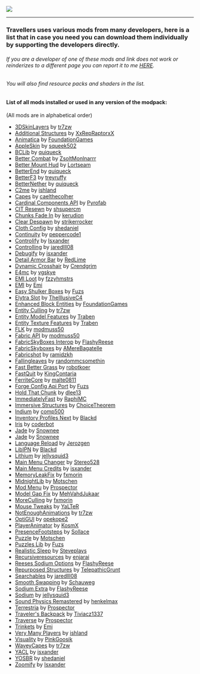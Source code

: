 ![](https://raw.githubusercontent.com/TravellersModpack/Travellers/main/Modslist_Banner.png)

------------
### Travellers uses various mods from many developers, here is a list that in case you need you can download them individually by supporting the developers directly. 

###### If you are a developer of one of these mods and link does not work or reinderizes to a different page you can report it to me [HERE](https://github.com/TravellersModpack/Travellers/issues).
###### You will also find resource packs and shaders in the list.
#### List of all mods installed or used in any version of the modpack:
(All mods are in alphabetical order)
- [3DSkinLayers](https://modrinth.com/mod/3dskinlayers) by [tr7zw](https://modrinth.com/user/tr7zw)
- [Additional Structures](https://modrinth.com/mod/additional-structures) by [XxRepRaptorxX](https://modrinth.com/user/XxRexRaptorxX)
- [Animatica](https://modrinth.com/mod/animatica) by [FoundationGames](https://modrinth.com/user/FoundationGames)
- [AppleSkin](https://modrinth.com/mod/appleskin) by [squeek502](https://modrinth.com/user/squeek502)
- [BCLib](https://modrinth.com/mod/bclib) by [quiqueck](https://modrinth.com/user/quiqueck)
- [Better Combat](https://modrinth.com/mod/better-combat) by [ZsoltMonlnarrr](https://modrinth.com/user/ZsoltMolnarrr)
- [Better Mount Hud](https://modrinth.com/mod/better-mount-hud) by [Lortseam](https://modrinth.com/user/Lortseam)
- [BetterEnd](https://modrinth.com/mod/betterend) by [quiqueck](https://modrinth.com/user/quiqueck)
- [BetterF3](https://modrinth.com/mod/betterf3) by [treyruffy](https://modrinth.com/user/treyruffy)
- [BetterNether](https://modrinth.com/mod/betternether) by [quiqueck](https://modrinth.com/user/quiqueck)
- [C2me](https://modrinth.com/mod/c2me-fabric) by [ishland](https://modrinth.com/user/ishland)
- [Capes](https://modrinth.com/mod/capes) by [caelthecolher](https://modrinth.com/user/caelthecolher)
- [Cardinal Components API](https://modrinth.com/mod/cardinal-components-api) by [Pyrofab](https://modrinth.com/user/Pyrofab)
- [CIT Resewn](https://modrinth.com/mod/cit-resewn) by [shsupercm](https://modrinth.com/user/shsupercm)
- [Chunks Fade In](https://modrinth.com/mod/chunks-fade-in) by [kerudion](https://modrinth.com/user/kerudion)
- [Clear Despawn](https://modrinth.com/mod/cleardespawn) by [strikerrocker](https://modrinth.com/user/strikerrocker)
- [Cloth Config](https://modrinth.com/mod/cloth-config) by [shedaniel](https://modrinth.com/user/shedaniel)
- [Continuity](https://modrinth.com/mod/continuity) by [peppercode1](https://modrinth.com/user/peppercode1)
- [Controlify](https://modrinth.com/mod/controlify) by [Isxander](https://modrinth.com/user/isxander)
- [Controlling](https://modrinth.com/mod/controlling) by [jaredlll08](https://modrinth.com/user/jaredlll08)
- [Debugify](https://modrinth.com/mod/debugify) by [isxander](https://modrinth.com/user/isxander)
- [Detail Armor Bar](https://modrinth.com/mod/detail-armor-bar) by [RedLime](https://modrinth.com/user/RedLime)
- [Dynamic Crosshair](https://modrinth.com/mod/dynamiccrosshair) by [Crendgrim](https://modrinth.com/user/Crendgrim)
- [E4mc](https://modrinth.com/mod/e4mc) by [vgskye](https://modrinth.com/user/vgskye)
- [EMI Loot](https://modrinth.com/mod/emi-loot) by [fzzyhmstrs](https://modrinth.com/user/fzzyhmstrs)
- [EMI](https://modrinth.com/mod/emi) by [Emi](https://modrinth.com/user/Emi)
- [Easy Shulker Boxes](https://modrinth.com/mod/easy-shulker-boxes) by [Fuzs](https://modrinth.com/user/Fuzs)
- [Elytra Slot](https://modrinth.com/mod/elytra-slot) by [TheIllusiveC4](https://modrinth.com/user/TheIllusiveC4)
- [Enhanced Block Entities](https://modrinth.com/mod/ebe) by [FoundationGames](https://modrinth.com/user/FoundationGames)
- [Entity Culling](https://modrinth.com/mod/entityculling) by [tr7zw](https://modrinth.com/user/tr7zw)
- [Entity Model Features](https://modrinth.com/mod/entity-model-features) by [Traben](https://modrinth.com/user/Traben)
- [Entity Texture Features](https://modrinth.com/mod/entitytexturefeatures) by [Traben](https://modrinth.com/user/Traben)
- [FLK](https://modrinth.com/mod/fabric-language-kotlin) by [modmuss50](https://modrinth.com/user/modmuss50)
- [Fabric API](https://modrinth.com/mod/fabric-api) by [modmuss50](https://modrinth.com/user/modmuss50)
- [FabricSkyBoxes Interop](https://modrinth.com/mod/fabricskyboxes-interop) by [FlashyReese](https://modrinth.com/user/FlashyReese)
- [FabricSkyboxes](https://modrinth.com/mod/fabricskyboxes) by [AMereBagatelle](https://modrinth.com/user/AMereBagatelle)
- [Fabricshot](https://modrinth.com/mod/fabrishot) by [ramidzkh](https://modrinth.com/user/ramidzkh)
- [Fallingleaves](https://modrinth.com/mod/fallingleaves) by [randommcsomethin](https://modrinth.com/user/randommcsomethin)
- [Fast Better Grass](https://modrinth.com/resourcepack/fast-better-grass) by [robotkoer ](https://modrinth.com/user/robotkoer)
- [FastQuit](https://modrinth.com/mod/fastquit) by [KingContaria](https://modrinth.com/user/KingContaria)
- [FerriteCore](https://modrinth.com/mod/ferrite-core) by [malte0811](https://modrinth.com/user/malte0811)
- [Forge Config Api Port](https://modrinth.com/mod/forge-config-api-port) by [Fuzs](https://modrinth.com/user/Fuzs)
- [Hold That Chunk](https://modrinth.com/mod/hold-that-chunk) by [dlee13](https://modrinth.com/user/dlee13)
- [ImmediatelyFast](https://modrinth.com/mod/immediatelyfast) by [RaphiMC](https://modrinth.com/user/RaphiMC)
- [Immersive Structures](https://modrinth.com/mod/immersive-structures) by [ChoiceTheorem](https://modrinth.com/user/ChoiceTheorem)
- [Indium](https://modrinth.com/mod/indium) by [comp500](https://modrinth.com/user/comp500)
- [Inventory Profiles Next](https://modrinth.com/mod/inventory-profiles-next) by [Blackd](https://modrinth.com/user/blackd)
- [Iris](https://modrinth.com/mod/iris) by [coderbot](https://modrinth.com/user/coderbot)
- [Jade](https://modrinth.com/mod/jade) by [Snownee](https://modrinth.com/user/Snownee)
- [Jade](https://modrinth.com/mod/jade) by [Snownee](https://modrinth.com/user/Snownee)
- [Language Reload](https://modrinth.com/mod/language-reload) by [Jerozgen](https://modrinth.com/user/Jerozgen)
- [LibIPN](https://modrinth.com/mod/libipn) by [Blackd](https://modrinth.com/user/blackd)
- [Lithium](https://modrinth.com/mod/lithium) by [jellysquid3](https://modrinth.com/user/jellysquid3)
- [Main Menu Changer](https://modrinth.com/mod/mainmenuchanger) by [Stereo528](https://modrinth.com/user/Stereo528)
- [Main Menu Credits](https://modrinth.com/mod/main-menu-credits) by [isxander](https://modrinth.com/user/isxander)
- [MemoryLeakFix](https://modrinth.com/mod/memoryleakfix) by [fxmorin](https://modrinth.com/user/fxmorin)
- [MidnightLib](https://modrinth.com/mod/midnightlib) by [Motschen](https://modrinth.com/user/Motschen)
- [Mod Menu](https://modrinth.com/mod/modmenu) by [Prospector](https://modrinth.com/user/Prospector)
- [Model Gap Fix](https://modrinth.com/mod/modelfix) by [MehVahdJukaar](https://modrinth.com/user/MehVahdJukaar)
- [MoreCulling](https://modrinth.com/mod/moreculling) by [fxmorin](https://modrinth.com/user/fxmorin)
- [Mouse Tweaks](https://modrinth.com/mod/mouse-tweaks) by [YaLTeR](https://modrinth.com/user/YaLTeR)
- [NotEnoughAnimations](https://modrinth.com/mod/not-enough-animations) by [tr7zw](https://modrinth.com/user/tr7zw)
- [OptiGUI](https://modrinth.com/mod/optigui) by [opekope2](https://modrinth.com/user/opekope2)
- [PlayerAnimator](https://modrinth.com/mod/playeranimator) by [KosmX](https://modrinth.com/user/KosmX)
- [PresenceFootsteps](https://modrinth.com/mod/presence-footsteps) by [Sollace](https://modrinth.com/user/Sollace)
- [Puzzle](https://modrinth.com/mod/puzzle) by [Motschen](https://modrinth.com/user/Motschen)
- [Puzzles Lib](https://modrinth.com/mod/puzzles-lib) by [Fuzs](https://modrinth.com/user/Fuzs)
- [Realistic Sleep](https://modrinth.com/mod/realisticsleep) by [Steveplays](https://modrinth.com/user/Steveplays)
- [Recursiveresources](https://modrinth.com/mod/recursiveresources) by [enjarai](https://modrinth.com/user/enjarai)
- [Reeses Sodium Options](https://modrinth.com/mod/reeses-sodium-options) by [FlashyReese](https://modrinth.com/user/FlashyReese)
- [Repurposed Structures](https://modrinth.com/mod/repurposed-structures-fabric) by [TelepathicGrunt](https://modrinth.com/user/TelepathicGrunt)
- [Searchables](https://modrinth.com/mod/searchables) by [jaredlll08](https://modrinth.com/user/jaredlll08)
- [Smooth Swapping](https://modrinth.com/mod/smooth-swapping) by [Schauweg](https://modrinth.com/user/Schauweg)
- [Sodium Extra](https://modrinth.com/mod/sodium-extra) by [FlashyReese](https://modrinth.com/user/FlashyReese)
- [Sodium](https://modrinth.com/mod/sodium) by [jellysquid3](https://modrinth.com/user/jellysquid3)
- [Sound Physics Remastered](https://modrinth.com/mod/sound-physics-remastered) by [henkelmax](https://modrinth.com/user/henkelmax)
- [Terrestria](https://modrinth.com/mod/terrestria) by [Prospector](https://modrinth.com/user/Prospector)
- [Traveler's Backpack](https://modrinth.com/mod/travelersbackpack) by [Tiviacz1337](https://modrinth.com/user/Tiviacz1337)
- [Traverse](https://modrinth.com/mod/traverse) by [Prospector](https://modrinth.com/user/Prospector)
- [Trinkets](https://modrinth.com/mod/trinkets) by [Emi](https://modrinth.com/user/Emi)
- [Very Many Players](https://modrinth.com/mod/vmp-fabric) by [ishland](https://modrinth.com/user/ishland)
- [Visuality](https://modrinth.com/mod/visuality) by [PinkGoosik](https://modrinth.com/user/PinkGoosik)
- [WaveyCapes](https://modrinth.com/mod/wavey-capes) by [tr7zw](https://modrinth.com/user/tr7zw)
- [YACL](https://modrinth.com/mod/yacl) by [isxander](https://modrinth.com/user/isxander)
- [YOSBR](https://modrinth.com/mod/yosbr) by [shedaniel](https://modrinth.com/user/shedaniel)
- [Zoomify](https://modrinth.com/mod/zoomify) by [Isxander](https://modrinth.com/user/isxander)

